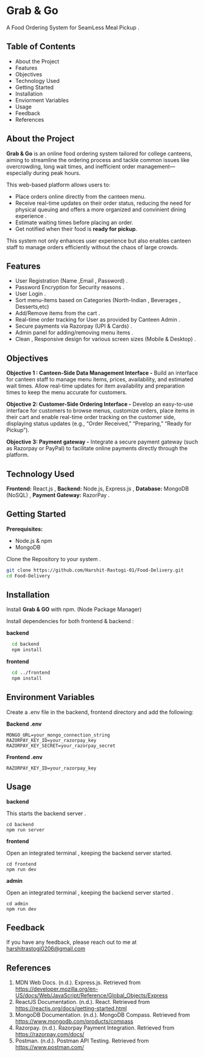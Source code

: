 
# Grab & Go 


A Food Ordering System for SeamLess Meal Pickup .


## Table of Contents

- About the Project
- Features 
- Objectives 
- Technology Used
- Getting Started 
- Installation
- Enviorment Variables 
- Usage
- Feedback
- References
## About the Project
**Grab & Go** is an online food ordering system tailored for college canteens, aiming to streamline the ordering process and tackle common issues like overcrowding, long wait times, and inefficient order management—especially during peak hours.

This web-based platform allows users to:

- Place orders online directly from the canteen menu.
- Receive real-time updates on their order status, reducing the need for physical queuing and offers a more organized and convinient dining experience .
- Estimate waiting times before placing an order.
- Get notified when their food is **ready for pickup**.

This system not only enhances user experience but also enables canteen staff to manage orders efficiently without the chaos of large crowds. 
## Features

- User Registration (Name ,Email , Password) .
- Password Encryption for Security reasons .
- User Login .
- Sort menu-items based on Categories (North-Indian , Beverages , Desserts,etc)
- Add/Remove items from the cart .
- Real-time order tracking for User as provided by Canteen Admin .
- Secure payments via Razorpay (UPI & Cards) .
- Admin panel for adding/removing menu items .
- Clean , Responsive design for various screen sizes (Mobile & Desktop) .


## Objectives
**Objective 1 : Canteen-Side Data Management Interface -** Build an interface for canteen staff to manage menu items, prices, availability, and estimated wait times. Allow real-time updates for item availability and preparation times to keep the menu accurate for customers.

**Objective 2: Customer-Side Ordering Interface -** Develop an easy-to-use interface for customers to browse menus, customize orders, place items in their cart and enable real-time order tracking on the customer side, displaying status updates (e.g., “Order Received,” “Preparing,” “Ready for Pickup”).

**Objective 3: Payment gateway -** Integrate a secure payment gateway (such as Razorpay or PayPal) to facilitate online payments directly through the platform.

## Technology Used

**Frontend:** React.js , 
**Backend:** Node.js, Express.js  ,
**Database:** MongoDB (NoSQL) ,
**Payment Gateway:** RazorPay .



## Getting Started

**Prerequisites:**
- Node.js & npm
- MongoDB

Clone the Repository to your system .
```bash
git clone https://github.com/Harshit-Rastogi-01/Food-Delivery.git
cd Food-Delivery
```
## Installation

Install **Grab & GO** with npm. (Node Package Manager)

Install dependencies for both frontend & backend :

**backend**
```bash
  cd backend
  npm install
```
**frontend**
```bash
  cd ../frontend
  npm install
```
    
## Environment Variables
Create a .env file in the backend, frontend directory and add the following:



**Backend .env**

`MONGO_URL=your_mongo_connection_string`
`RAZORPAY_KEY_ID=your_razorpay_key`
`RAZORPAY_KEY_SECRET=your_razorpay_secret`



**Frontend .env**

`RAZORPAY_KEY_ID=your_razorpay_key`
## Usage 

**backend**

This starts the backend server .

```backend
cd backend
npm run server
```


**frontend**

Open an integrated terminal , keeping the backend server started.
```
cd frontend
npm run dev
```

**admin**

Open an integrated terminal , keeping the backend server started .
```
cd admin
npm run dev
```
## Feedback

If you have any feedback, please reach out to me at  harshitrastogi0206@gmail.com


## References

1.	MDN Web Docs. (n.d.). Express.js. Retrieved from https://developer.mozilla.org/en-US/docs/Web/JavaScript/Reference/Global_Objects/Express
2.	ReactJS Documentation. (n.d.). React. Retrieved from https://reactjs.org/docs/getting-started.html
3.	MongoDB Documentation. (n.d.). MongoDB Compass. Retrieved from https://www.mongodb.com/products/compass
4.	Razorpay. (n.d.). Razorpay Payment Integration. Retrieved from https://razorpay.com/docs/
5.	Postman. (n.d.). Postman API Testing. Retrieved from https://www.postman.com/




